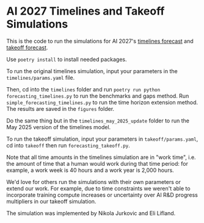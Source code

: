 # AI 2027 Timelines and Takeoff Simulations

This is the code to run the simulations for AI 2027's [timelines forecast](https://ai-2027.com/research/timelines-forecast) and [takeoff forecast](https://ai-2027.com/research/takeoff-forecast).

Use `poetry install` to install needed packages.

To run the original timelines simulation, input your parameters in the `timelines/params.yaml` file. 

Then, cd into the `timelines` folder and run `poetry run python forecasting_timelines.py` to run the benchmarks and gaps method. Run `simple_forecasting_timelines.py` to run the time horizon extension method. The results are saved in the `figures` folder.

Do the same thing but in the `timelines_may_2025_update` folder to run the May 2025 version of the timelines model.

To run the takeoff simulation, input your parameters in `takeoff/params.yaml`, cd into `takeoff` then run `forecasting_takeoff.py`.

Note that all time amounts in the timelines simulation are in "work time", i.e. the amount of time that a human would work during that time period: for example, a work week is 40 hours and a work year is 2,000 hours.

We'd love for others run the simulations with their own parameters or extend our work. For example, due to time constraints we weren't able to incorporate training compute increases or uncertainty over AI R&D progress multipliers in our takeoff simulation.

The simulation was implemented by Nikola Jurkovic and Eli Lifland.